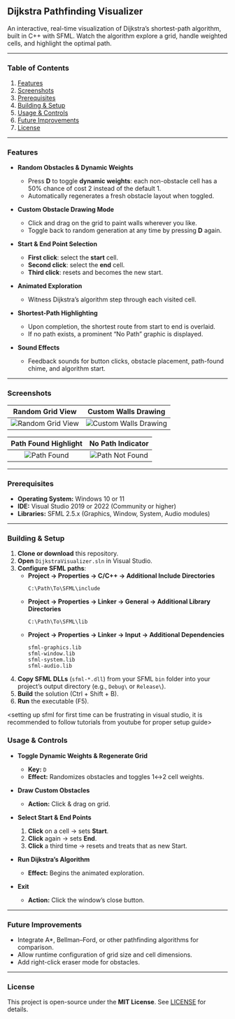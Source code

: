 

## Dijkstra Pathfinding Visualizer

An interactive, real-time visualization of Dijkstra’s shortest-path algorithm, built in C++ with SFML. Watch the algorithm explore a grid, handle weighted cells, and highlight the optimal path.

---

### Table of Contents

1. [Features](#features)  
2. [Screenshots](#screenshots)  
3. [Prerequisites](#prerequisites)  
4. [Building & Setup](#building--setup)  
5. [Usage & Controls](#usage--controls)  
6. [Future Improvements](#future-improvements)  
7. [License](#license)  

---

### Features

- **Random Obstacles & Dynamic Weights**  
  - Press **D** to toggle **dynamic weights**: each non-obstacle cell has a 50% chance of cost 2 instead of the default 1.  
  - Automatically regenerates a fresh obstacle layout when toggled.

- **Custom Obstacle Drawing Mode**  
  - Click and drag on the grid to paint walls wherever you like.  
  - Toggle back to random generation at any time by pressing **D** again.

- **Start & End Point Selection**  
  - **First click**: select the **start** cell.  
  - **Second click**: select the **end** cell.  
  - **Third click**: resets and becomes the new start.

- **Animated Exploration**  
  - Witness Dijkstra’s algorithm step through each visited cell.  

- **Shortest-Path Highlighting**  
  - Upon completion, the shortest route from start to end is overlaid.  
  - If no path exists, a prominent “No Path” graphic is displayed.

- **Sound Effects**  
  - Feedback sounds for button clicks, obstacle placement, path-found chime, and algorithm start.

---

### Screenshots

| Random Grid View                                        | Custom Walls Drawing                                     |
|:--------------------------------------------------------:|:---------------------------------------------------------:|
| ![Random Grid View](https://github.com/user-attachments/assets/6f3c1156-2efc-4bc6-88e7-2c943046f619) | ![Custom Walls Drawing](https://github.com/user-attachments/assets/f93b4858-3ece-47dc-8884-c1687f42b012) |

| Path Found Highlight                                     | No Path Indicator                                         |
|:--------------------------------------------------------:|:---------------------------------------------------------:|
| ![Path Found](https://github.com/user-attachments/assets/e61c24c9-ad53-4eda-8e58-143572fe37e6) | ![Path Not Found](https://github.com/user-attachments/assets/cc82be20-21ee-4761-95e7-a93ea6fecedc) |

---

### Prerequisites

- **Operating System:** Windows 10 or 11  
- **IDE:** Visual Studio 2019 or 2022 (Community or higher)  
- **Libraries:** SFML 2.5.x (Graphics, Window, System, Audio modules)

---

### Building & Setup

1. **Clone or download** this repository.  
2. **Open** `DijkstraVisualizer.sln` in Visual Studio.  
3. **Configure SFML paths**:  
   - **Project → Properties → C/C++ → Additional Include Directories**  
     ```
     C:\Path\To\SFML\include
     ```  
   - **Project → Properties → Linker → General → Additional Library Directories**  
     ```
     C:\Path\To\SFML\lib
     ```  
   - **Project → Properties → Linker → Input → Additional Dependencies**  
     ```
     sfml-graphics.lib  
     sfml-window.lib  
     sfml-system.lib  
     sfml-audio.lib  
     ```  
4. **Copy SFML DLLs** (`sfml-*.dll`) from your SFML `bin` folder into your project’s output directory (e.g., `Debug\` or `Release\`).  
5. **Build** the solution (Ctrl + Shift + B).  
6. **Run** the executable (F5).

<setting up sfml for first time can be frustrating in visual studio, it is recommended to follow tutorials from youtube for proper setup guide>


### Usage & Controls

- **Toggle Dynamic Weights & Regenerate Grid**  
  - **Key:** `D`  
  - **Effect:** Randomizes obstacles and toggles 1↔2 cell weights.

- **Draw Custom Obstacles**  
  - **Action:** Click & drag on grid.  

- **Select Start & End Points**  
  1. **Click** on a cell → sets **Start**.  
  2. **Click** again → sets **End**.  
  3. **Click** a third time → resets and treats that as new Start.

- **Run Dijkstra’s Algorithm**  
  - **Effect:** Begins the animated exploration.  

- **Exit**  
  - **Action:** Click the window’s close button.

---

### Future Improvements

- Integrate A*, Bellman–Ford, or other pathfinding algorithms for comparison.  
- Allow runtime configuration of grid size and cell dimensions.  
- Add right-click eraser mode for obstacles.  

---

### License

This project is open-source under the **MIT License**. See [LICENSE](LICENSE) for details.
